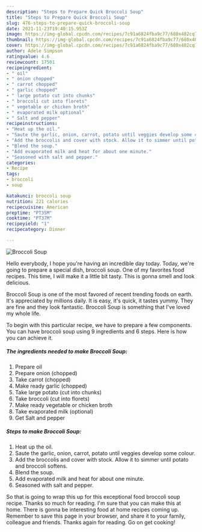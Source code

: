 ```yaml
---
description: "Steps to Prepare Quick Broccoli Soup"
title: "Steps to Prepare Quick Broccoli Soup"
slug: 476-steps-to-prepare-quick-broccoli-soup
date: 2021-11-23T19:40:15.953Z
image: https://img-global.cpcdn.com/recipes/7c91a6824fba9c77/680x482cq70/broccoli-soup-recipe-main-photo.jpg
thumbnail: https://img-global.cpcdn.com/recipes/7c91a6824fba9c77/680x482cq70/broccoli-soup-recipe-main-photo.jpg
cover: https://img-global.cpcdn.com/recipes/7c91a6824fba9c77/680x482cq70/broccoli-soup-recipe-main-photo.jpg
author: Adele Simpson
ratingvalue: 4.6
reviewcount: 17501
recipeingredient:
- " oil"
- " onion chopped"
- " carrot chopped"
- " garlic chopped"
- " large potato cut into chunks"
- " broccoli cut into florets"
- " vegetable or chicken broth"
- " evaporated milk optional"
- " Salt and pepper"
recipeinstructions:
- "Heat up the oil."
- "Saute the garlic, onion, carrot, potato until veggies develop some colour."
- "Add the broccolis and cover with stock. Allow it to simmer until potato and broccoli softens."
- "Blend the soup."
- "Add evaporated milk and heat for about one minute."
- "Seasoned with salt and pepper."
categories:
- Recipe
tags:
- broccoli
- soup

katakunci: broccoli soup 
nutrition: 221 calories
recipecuisine: American
preptime: "PT35M"
cooktime: "PT37M"
recipeyield: "1"
recipecategory: Dinner

---
```



![Broccoli Soup](https://img-global.cpcdn.com/recipes/7c91a6824fba9c77/680x482cq70/broccoli-soup-recipe-main-photo.jpg)

Hello everybody, I hope you're having an incredible day today. Today, we're going to prepare a special dish, broccoli soup. One of my favorites food recipes. This time, I will make it a little bit tasty. This is gonna smell and look delicious.



Broccoli Soup is one of the most favored of recent trending foods on earth. It's appreciated by millions daily. It is easy, it's quick, it tastes yummy. They are fine and they look fantastic. Broccoli Soup is something that I've loved my whole life.


To begin with this particular recipe, we have to prepare a few components. You can have broccoli soup using 9 ingredients and 6 steps. Here is how you can achieve it.

<!--inarticleads1-->

##### The ingredients needed to make Broccoli Soup:

1. Prepare  oil
1. Prepare  onion (chopped)
1. Take  carrot (chopped)
1. Make ready  garlic (chopped)
1. Take  large potato (cut into chunks)
1. Take  broccoli (cut into florets)
1. Make ready  vegetable or chicken broth
1. Take  evaporated milk (optional)
1. Get  Salt and pepper




<!--inarticleads2-->

##### Steps to make Broccoli Soup:

1. Heat up the oil.
1. Saute the garlic, onion, carrot, potato until veggies develop some colour.
1. Add the broccolis and cover with stock. Allow it to simmer until potato and broccoli softens.
1. Blend the soup.
1. Add evaporated milk and heat for about one minute.
1. Seasoned with salt and pepper.




So that is going to wrap this up for this exceptional food broccoli soup recipe. Thanks so much for reading. I'm sure that you can make this at home. There is gonna be interesting food at home recipes coming up. Remember to save this page in your browser, and share it to your family, colleague and friends. Thanks again for reading. Go on get cooking!
